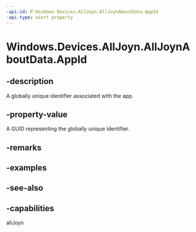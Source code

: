 ----api-id: P:Windows.Devices.AllJoyn.AllJoynAboutData.AppId
-api-type: winrt property
---<!-- Property syntaxpublic System.Guid AppId { get;  set; }--># Windows.Devices.AllJoyn.AllJoynAboutData.AppId## -descriptionA globally unique identifier associated with the app.## -property-valueA GUID representing the globally unique identifier.## -remarks## -examples## -see-also## -capabilitiesallJoyn